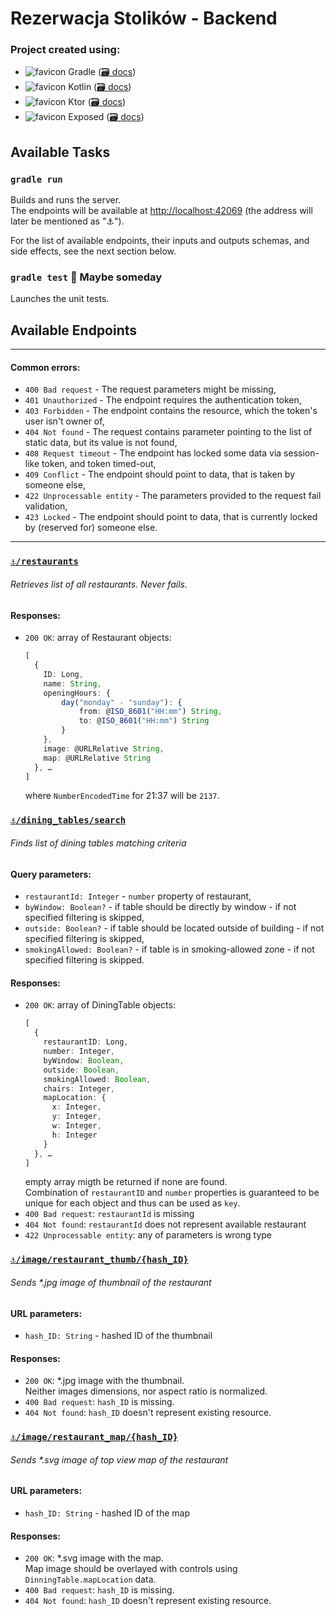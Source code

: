 # Rezerwacja Stolików - Backend

### Project created using:
- ![favicon](https://www.google.com/s2/favicons?domain=gradle.org)
  Gradle ([🗃️ docs](https://docs.gradle.org/current/userguide/userguide.html))
- ![favicon](https://www.google.com/s2/favicons?domain=play.kotlinlang.org)
  Kotlin ([🗃️ docs](https://kotlinlang.org/docs/home.html))
- ![favicon](https://www.google.com/s2/favicons?domain=ktor.io) Ktor ([🗃️ docs](https://ktor.io/docs/welcome.html))
- ![favicon](https://www.google.com/s2/favicons?domain=www.jetbrains.com/lp/mono/)
  Exposed ([🗃️ docs](https://github.com/JetBrains/Exposed/wiki))

## Available Tasks

### `gradle run`

Builds and runs the server.\
The endpoints will be available at [http://localhost:42069](http://localhost:42069) (the address will later be mentioned
as "⚓").

For the list of available endpoints, their inputs and outputs schemas, and side effects, see the next section below.

### `gradle test` 🚧 Maybe someday

Launches the unit tests.

## Available Endpoints

---

#### Common errors:

- `400 Bad request` - The request parameters might be missing,
- `401 Unauthorized` - The endpoint requires the authentication token,
- `403 Forbidden` - The endpoint contains the resource, which the token's user isn't owner of,
- `404 Not found` - The request contains parameter pointing to the list of static data, but its value is not found,
- `408 Request timeout` - The endpoint has locked some data via session-like token, and token timed-out,
- `409 Conflict` - The endpoint should point to data, that is taken by someone else,
- `422 Unprocessable entity` - The parameters provided to the request fail validation,
- `423 Locked` - The endpoint should point to data, that is currently locked by (reserved for) someone else.

---

### [`⚓/restaurants`](http://localhost:42069/restaurants)

###### Retrieves list of all restaurants. Never fails.

#### Responses:

- `200 OK`: array of Restaurant objects:
  ```ts
  [
    {
      ID: Long,
      name: String,
      openingHours: {
          day("monday" - "sunday"): {
              from: @ISO_8601("HH:mm") String,
              to: @ISO_8601("HH:mm") String
          }
      },
      image: @URLRelative String,
      map: @URLRelative String
    }, …
  ]
  ```
  where `NumberEncodedTime` for 21:37 will be `2137`.
  <!-- `number` property is guaranteed to be unique and thus can be used as `key`. -->

### [`⚓/dining_tables/search`](http://localhost:42069/dining_tables/search)

###### Finds list of dining tables matching criteria

#### Query parameters:
- `restaurantId: Integer` - `number` property of restaurant,
- `byWindow: Boolean?` - if table should be directly by window - if not specified filtering is skipped,
- `outside: Boolean?` - if table should be located outside of building - if not specified filtering is skipped,
- `smokingAllowed: Boolean?` - if table is in smoking-allowed zone - if not specified filtering is skipped.

#### Responses:

- `200 OK`: array of DiningTable objects:
  ```ts
  [
    {
      restaurantID: Long,
      number: Integer,
      byWindow: Boolean,
      outside: Boolean,
      smokingAllowed: Boolean,
      chairs: Integer,
      mapLocation: {
        x: Integer,
        y: Integer,
        w: Integer,
        h: Integer
      }
    }, …
  ]
  ```
  empty array migth be returned if none are found.\
  Combination of `restaurantID` and `number` properties is guaranteed to be unique for each object and thus
  can be used as `key`.
- `400 Bad request`: `restaurantId` is missing
- `404 Not found`: `restaurantId` does not represent available restaurant
- `422 Unprocessable entity`: any of parameters is wrong type

### [`⚓/image/restaurant_thumb/{hash_ID}`](http://localhost:42069/image/restaurant_thumb/)
###### Sends *.jpg image of thumbnail of the restaurant

#### URL parameters:
- `hash_ID: String` - hashed ID of the thumbnail

#### Responses:

- `200 OK`: *.jpg image with the thumbnail.\
  Neither images dimensions, nor aspect ratio is normalized.
- `400 Bad request`: `hash_ID` is missing.
- `404 Not found`: `hash_ID` doesn't represent existing resource.

### [`⚓/image/restaurant_map/{hash_ID}`](http://localhost:42069/image/restaurant_map/)
###### Sends *.svg image of top view map of the restaurant

#### URL parameters:
- `hash_ID: String` - hashed ID of the map

#### Responses:

- `200 OK`: *.svg image with the map.\
  Map image should be overlayed with controls using `DinningTable.mapLocation` data.
- `400 Bad request`: `hash_ID` is missing.
- `404 Not found`: `hash_ID` doesn't represent existing resource.
